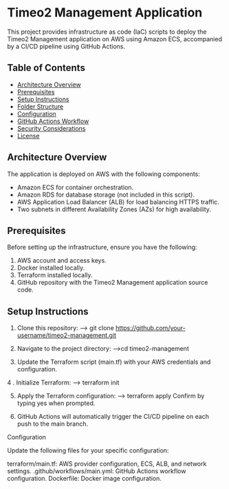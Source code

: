 # Timeo2 Management Application

This project provides infrastructure as code (IaC) scripts to deploy the Timeo2 Management application on AWS using Amazon ECS, accompanied by a CI/CD pipeline using GitHub Actions.

## Table of Contents

- [Architecture Overview](#architecture-overview)
- [Prerequisites](#prerequisites)
- [Setup Instructions](#setup-instructions)
- [Folder Structure](#folder-structure)
- [Configuration](#configuration)
- [GitHub Actions Workflow](#github-actions-workflow)
- [Security Considerations](#security-considerations)
- [License](#license)

## Architecture Overview

The application is deployed on AWS with the following components:

- Amazon ECS for container orchestration.
- Amazon RDS for database storage (not included in this script).
- AWS Application Load Balancer (ALB) for load balancing HTTPS traffic.
- Two subnets in different Availability Zones (AZs) for high availability.

## Prerequisites

Before setting up the infrastructure, ensure you have the following:

1. AWS account and access keys.
2. Docker installed locally.
3. Terraform installed locally.
4. GitHub repository with the Timeo2 Management application source code.

## Setup Instructions

1. Clone this repository:
  --> git clone https://github.com/your-username/timeo2-management.git

2. Navigate to the project directory:
-->cd timeo2-management

3. Update the Terraform script (main.tf) with your AWS credentials and configuration.

4 . Initialize Terraform:
 --> terraform init

5. Apply the Terraform configuration:
--> terraform apply
Confirm by typing yes when prompted.

6. GitHub Actions will automatically trigger the CI/CD pipeline on each push to the main branch.

Configuration

Update the following files for your specific configuration:

terraform/main.tf: AWS provider configuration, ECS, ALB, and network settings.
.github/workflows/main.yml: GitHub Actions workflow configuration.
Dockerfile: Docker image configuration.
